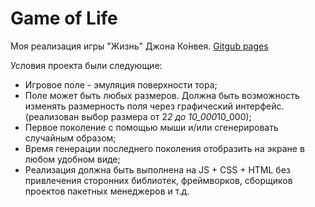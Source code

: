 # Game of Life 
Моя реализация игры "Жизнь" Джона Ко́нвея. [Gitgub pages](https://github.com/mosey-san/Game-of-Life)

Условия проекта были следующие:
 - Игровое поле - эмуляция поверхности тора;
 - Поле может быть любых размеров. Должна быть возможность изменять размерность поля через графический интерфейс. (реализован выбор размера от 2*2 до 10_000*10_000);
 - Первое поколение с помощью мыши и/или сгенерировать случайным образом;
 - Время генерации последнего поколения отобразить на экране в любом удобном виде;
 - Реализация должна быть выполнена на JS + CSS + HTML без привлечения сторонних библиотек, фреймворков, сборщиков проектов пакетных менеджеров и т.д.
